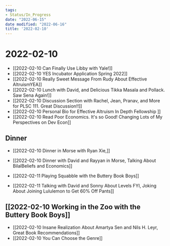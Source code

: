 ```yaml
---
tags:
- Status/In_Progress
date: "2022-06-15"
date modified: "2022-06-16"
title: '2022-02-10'
---
```


# 2022-02-10
- [[2022-02-10 Can Finally Use Libby with Yale!]]
- [[2022-02-10 YES Incubator Application Spring 2022]]
- [[2022-02-10 Really Sweet Message From Rudy About Effective AltruismYEA]]
- [[2022-02-10 Lunch with David, and Delicious Tikka Masala and Pollack. Saw Sena Again!]]
- [[2022-02-10 Discussion Section with Rachel, Jean, Pranav, and More for PLSC 111. Great Discussion!!]]
- [[2022-02-10 Personal Bio for Effective Altruism In Depth Fellowship ]]
- [[2022-02-10 Read Poor Economics. It's so Good! Changing Lots of My Perspectives on Dev Econ]]

## Dinner
- [[2022-02-10 Dinner in Morse with Ryan Xie,]]
- [[2022-02-10 Dinner with David and Rayyan in Morse, Talking About BilalBeliefs and Economics]]

- [[2022-02-11 Playing Squabble with the Buttery Book Boys]]
- [[2022-02-11 Talking with David and Sonny About Levels FYI, Joking About Joining Lululemon to Get 60% Off Pants]]

## [[2022-02-10 Working in the Zoo with the Buttery Book Boys]]
- [[2022-02-10 Insane Realization About Amartya Sen and Nils H. Leyr, Great Book Recommendations]]
- [[2022-02-10 You Can Choose the Genre]]
